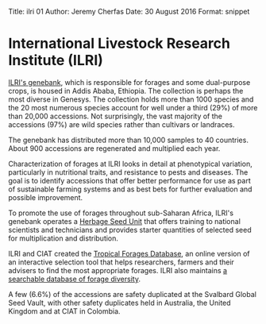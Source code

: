 Title: ilri 01 Author: Jeremy Cherfas Date: 30 August 2016 Format: snippet

# International Livestock Research Institute (ILRI)

[ILRI's genebank][ilri], which is responsible for forages and some dual-purpose crops, is housed in Addis Ababa, Ethiopia. The collection is perhaps the most diverse in Genesys. The collection holds more than 1000 species and the 20 most numerous species account for well under a third (29%) of more than 20,000 accessions. Not surprisingly, the vast majority of the accessions (97%) are wild species rather than cultivars or landraces.

The genebank has distributed more than 10,000 samples to 40 countries. About 900 accessions are regenerated and multiplied each year.

Characterization of forages at ILRI looks in detail at phenotypical variation, particularly in nutritional traits, and resistance to pests and diseases. The goal is to identify accessions that offer better performance for use as part of sustainable farming systems and as best bets for further evaluation and possible improvement.

To promote the use of forages throughout sub-Saharan Africa, ILRI's genebank operates a [Herbage Seed Unit][ilri 2] that offers training to national scientists and technicians and provides starter quantities of selected seed for multiplication and distribution.

ILRI and CIAT created the [Tropical Forages Database][tropicalforages], an online version of an interactive selection tool that helps researchers, farmers and their advisers to find the most appropriate forages. ILRI also maintains [a searchable database of forage diversity][156].

A few (6.6%) of the accessions are safety duplicated at the Svalbard Global Seed Vault, with other safety duplicates held in Australia, the United Kingdom and at CIAT in Colombia.

[156]: http://192.156.137.110/forage/frgdsearch.asp
[ilri]: http://www.ilri.org/node/1750
[ilri 2]: http://www.ilri.org/node/1753
[tropicalforages]: http://www.tropicalforages.info
